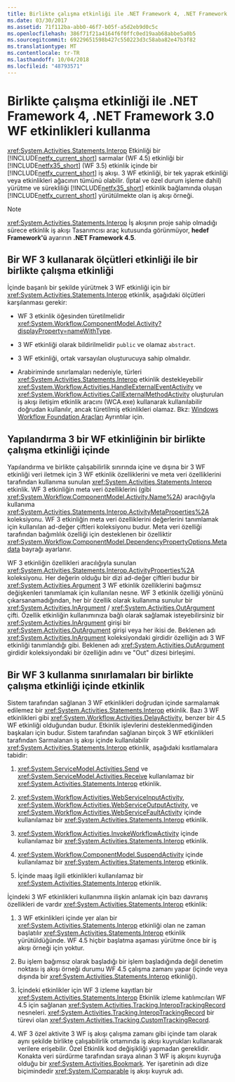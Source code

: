 ```yaml
---
title: Birlikte çalışma etkinliği ile .NET Framework 4, .NET Framework 3.0 WF etkinlikleri kullanma
ms.date: 03/30/2017
ms.assetid: 71f112ba-abb0-46f7-b05f-a5d2eb9d0c5c
ms.openlocfilehash: 386f71f21a4164f6f0ffc0ed19aab68abbe5a0b5
ms.sourcegitcommit: 69229651598b427c550223d3c58aba82e47b3f82
ms.translationtype: MT
ms.contentlocale: tr-TR
ms.lasthandoff: 10/04/2018
ms.locfileid: "48793571"
---
```

# <a name="using-net-framework-30-wf-activities-in-net-framework-4-with-the-interop-activity"></a>Birlikte çalışma etkinliği ile .NET Framework 4, .NET Framework 3.0 WF etkinlikleri kullanma
<xref:System.Activities.Statements.Interop> Etkinliği bir [!INCLUDE[netfx_current_short](../../../includes/netfx-current-short-md.md)] sarmalar (WF 4.5) etkinliği bir [!INCLUDE[netfx35_short](../../../includes/netfx35-short-md.md)] (WF 3.5) etkinlik içinde bir [!INCLUDE[netfx_current_short](../../../includes/netfx-current-short-md.md)] iş akışı. 3 WF etkinliği, bir tek yaprak etkinliği veya etkinlikleri ağacının tümünü olabilir. (İptal ve özel durum işleme dahil) yürütme ve sürekliliği [!INCLUDE[netfx35_short](../../../includes/netfx35-short-md.md)] etkinlik bağlamında oluşan [!INCLUDE[netfx_current_short](../../../includes/netfx-current-short-md.md)] yürütülmekte olan iş akışı örneği.  
  
> [!NOTE]
>  <xref:System.Activities.Statements.Interop> İş akışının proje sahip olmadığı sürece etkinlik iş akışı Tasarımcısı araç kutusunda görünmüyor, **hedef Framework'ü** ayarının **.NET Framework 4.5**.  
  
## <a name="criteria-for-using-a-wf-3-activity-with-an-interop-activity"></a>Bir WF 3 kullanarak ölçütleri etkinliği ile bir birlikte çalışma etkinliği  
 İçinde başarılı bir şekilde yürütmek 3 WF etkinliği için bir <xref:System.Activities.Statements.Interop> etkinlik, aşağıdaki ölçütleri karşılanması gerekir:  
  
-   WF 3 etkinlik öğesinden türetilmelidir <xref:System.Workflow.ComponentModel.Activity?displayProperty=nameWithType>.  
  
-   3 WF etkinliği olarak bildirilmelidir `public` ve olamaz `abstract`.  
  
-   3 WF etkinliği, ortak varsayılan oluşturucuya sahip olmalıdır.  
  
-   Arabiriminde sınırlamaları nedeniyle, türleri <xref:System.Activities.Statements.Interop> etkinlik destekleyebilir <xref:System.Workflow.Activities.HandleExternalEventActivity> ve <xref:System.Workflow.Activities.CallExternalMethodActivity> oluşturulan iş akışı iletişim etkinlik aracını (WCA.exe) kullanarak kullanılabilir doğrudan kullanılır, ancak türetilmiş etkinlikleri olamaz. Bkz: [Windows Workflow Foundation Araçları](https://go.microsoft.com/fwlink/?LinkId=178889) Ayrıntılar için.  
  
## <a name="configuring-a-wf-3-activity-within-an-interop-activity"></a>Yapılandırma 3 bir WF etkinliğinin bir birlikte çalışma etkinliği içinde  
 Yapılandırma ve birlikte çalışabilirlik sınırında içine ve dışına bir 3 WF etkinliği veri iletmek için 3 WF etkinlik özelliklerini ve meta veri özelliklerini tarafından kullanıma sunulan <xref:System.Activities.Statements.Interop> etkinlik. WF 3 etkinliğin meta veri özelliklerini (gibi <xref:System.Workflow.ComponentModel.Activity.Name%2A>) aracılığıyla kullanıma <xref:System.Activities.Statements.Interop.ActivityMetaProperties%2A> koleksiyonu. WF 3 etkinliğin meta veri özelliklerini değerlerini tanımlamak için kullanılan ad-değer çiftleri koleksiyonu budur. Meta veri özelliği tarafından bağımlılık özelliği için desteklenen bir özelliktir <xref:System.Workflow.ComponentModel.DependencyPropertyOptions.Metadata> bayrağı ayarlanır.  
  
 WF 3 etkinliğin özellikleri aracılığıyla sunulan <xref:System.Activities.Statements.Interop.ActivityProperties%2A> koleksiyonu. Her değerin olduğu bir dizi ad-değer çiftleri budur bir <xref:System.Activities.Argument> 3 WF etkinlik özelliklerini bağımsız değişkenleri tanımlamak için kullanılan nesne. WF 3 etkinlik özelliği yönünü çıkarsanamadığından, her bir özellik olarak kullanıma sunulur bir <xref:System.Activities.InArgument> / <xref:System.Activities.OutArgument> çifti. Özellik etkinliğin kullanımınıza bağlı olarak sağlamak isteyebilirsiniz bir <xref:System.Activities.InArgument> girişi bir <xref:System.Activities.OutArgument> girişi veya her ikisi de. Beklenen adı <xref:System.Activities.InArgument> koleksiyondaki girdidir özelliğin adı 3 WF etkinliği tanımlandığı gibi. Beklenen adı <xref:System.Activities.OutArgument> girdidir koleksiyondaki bir özelliğin adını ve "Out" dizesi birleşimi.  
  
## <a name="limitations-of-using-a-wf-3-activity-within-an-interop-activity"></a>Bir WF 3 kullanma sınırlamaları bir birlikte çalışma etkinliği içinde etkinlik  
 Sistem tarafından sağlanan 3 WF etkinlikleri doğrudan içinde sarmalamak edilemez bir <xref:System.Activities.Statements.Interop> etkinlik. Bazı 3 WF etkinlikleri gibi <xref:System.Workflow.Activities.DelayActivity>, benzer bir 4.5 WF etkinliği olduğundan budur. Etkinlik işlevlerini desteklenmediğinden başkaları için budur. Sistem tarafından sağlanan birçok 3 WF etkinlikleri tarafından Sarmalanan iş akışı içinde kullanılabilir <xref:System.Activities.Statements.Interop> etkinlik, aşağıdaki kısıtlamalara tabidir:  
  
1.  <xref:System.ServiceModel.Activities.Send> ve <xref:System.ServiceModel.Activities.Receive> kullanılamaz bir <xref:System.Activities.Statements.Interop> etkinlik.  
  
2.  <xref:System.Workflow.Activities.WebServiceInputActivity>, <xref:System.Workflow.Activities.WebServiceOutputActivity>, ve <xref:System.Workflow.Activities.WebServiceFaultActivity> içinde kullanılamaz bir <xref:System.Activities.Statements.Interop> etkinlik.  
  
3.  <xref:System.Workflow.Activities.InvokeWorkflowActivity> içinde kullanılamaz bir <xref:System.Activities.Statements.Interop> etkinlik.  
  
4.  <xref:System.Workflow.ComponentModel.SuspendActivity> içinde kullanılamaz bir <xref:System.Activities.Statements.Interop> etkinlik.  
  
5.  İçinde maaş ilgili etkinlikleri kullanılamaz bir <xref:System.Activities.Statements.Interop> etkinlik.  
  
 İçindeki 3 WF etkinlikleri kullanımına ilişkin anlamak için bazı davranış özellikleri de vardır <xref:System.Activities.Statements.Interop> etkinlik:  
  
1.  3 WF etkinlikleri içinde yer alan bir <xref:System.Activities.Statements.Interop> etkinliği olan ne zaman başlatılır <xref:System.Activities.Statements.Interop> etkinlik yürütüldüğünde. WF 4.5 hiçbir başlatma aşaması yürütme önce bir iş akışı örneği için yoktur.  
  
2.  Bu işlem bağımsız olarak başladığı bir işlem başladığında değil denetim noktası iş akışı örneği durumu WF 4.5 çalışma zamanı yapar (içinde veya dışında bir <xref:System.Activities.Statements.Interop> etkinliği).  
  
3.  İçindeki etkinlikler için WF 3 izleme kayıtları bir <xref:System.Activities.Statements.Interop> Etkinlik izleme katılımcıları WF 4.5 için sağlanan <xref:System.Activities.Tracking.InteropTrackingRecord> nesneleri. <xref:System.Activities.Tracking.InteropTrackingRecord> bir türevi olan <xref:System.Activities.Tracking.CustomTrackingRecord>.  
  
4.  WF 3 özel aktivite 3 WF iş akışı çalışma zamanı gibi içinde tam olarak aynı şekilde birlikte çalışabilirlik ortamında iş akışı kuyrukları kullanarak verilere erişebilir. Özel Etkinlik kod değişikliği yapmadan gereklidir. Konakta veri sürdürme tarafından sıraya alınan 3 WF iş akışını kuyruğa olduğu bir <xref:System.Activities.Bookmark>. Yer işaretinin adı dize biçimindedir <xref:System.IComparable> iş akışı kuyruk adı.
